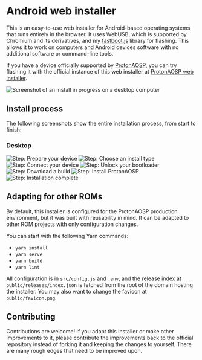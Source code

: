 # Android web installer

This is an easy-to-use web installer for Android-based operating systems that runs entirely in the browser. It uses WebUSB, which is supported by Chromium and its derivatives, and my [fastboot.js](https://github.com/kdrag0n/fastboot.js) library for flashing. This allows it to work on computers and Android devices software with no additional software or command-line tools.

If you have a device officially supported by [ProtonAOSP](https://github.com/ProtonAOSP), you can try flashing it with the official instance of this web installer at [ProtonAOSP web installer](https://protonaosp.kdrag0n.dev/install/web/).

![Screenshot of an install in progress on a desktop computer](https://user-images.githubusercontent.com/7930239/107443954-9638d600-6aee-11eb-9848-5d0502fecfa9.png)

## Install process

The following screenshots show the entire installation process, from start to finish:

### Desktop

![Step: Prepare your device](https://user-images.githubusercontent.com/7930239/107443939-90db8b80-6aee-11eb-88e6-a6bb6625ec1f.png)
![Step: Choose an install type](https://user-images.githubusercontent.com/7930239/107443941-920cb880-6aee-11eb-829c-a4d876d72c28.png)
![Step: Connect your device](https://user-images.githubusercontent.com/7930239/107445466-56272280-6af1-11eb-925b-fe6d3cffc05b.png)
![Step: Unlock your bootloader](https://user-images.githubusercontent.com/7930239/107443949-946f1280-6aee-11eb-83d5-7b2f0f597ee2.png)
![Step: Download a build](https://user-images.githubusercontent.com/7930239/107443952-95a03f80-6aee-11eb-9528-15e3e0e996b3.png)
![Step: Install ProtonAOSP](https://user-images.githubusercontent.com/7930239/107443954-9638d600-6aee-11eb-9848-5d0502fecfa9.png)
![Step: Installation complete](https://user-images.githubusercontent.com/7930239/107443959-96d16c80-6aee-11eb-9424-a4acd7db2b7c.png)

## Adapting for other ROMs

By default, this installer is configured for the ProtonAOSP production environment, but it was built with reusability in mind. It can be adapted to other ROM projects with only configuration changes.

You can start with the following Yarn commands:

- `yarn install`
- `yarn serve`
- `yarn build`
- `yarn lint`

All configuration is in `src/config.js` and `.env`, and the release index at `public/releases/index.json` is fetched from the root of the domain hosting the installer. You may also want to change the favicon at `public/favicon.png`.

## Contributing

Contributions are welcome! If you adapt this installer or make other improvements to it, please contribute the improvements back to the official repository instead of forking it and keeping the changes to yourself. There are many rough edges that need to be improved upon.
